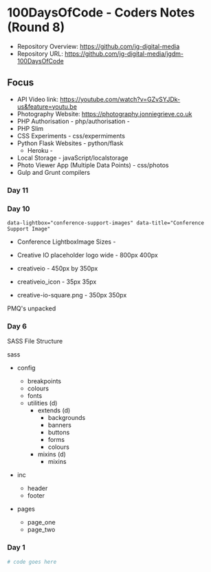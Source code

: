 # 100DaysOfCode - Coders Notes (Round 8)

+ Repository Overview: https://github.com/jg-digital-media
+ Repository URL: https://github.com/jg-digital-media/jgdm-100DaysOfCode

## Focus
+ API Video link:  https://youtube.com/watch?v=GZvSYJDk-us&feature=youtu.be
+ Photography Website: https://photography.jonniegrieve.co.uk
+ PHP Authorisation - php/authorisation - 
+ PHP Slim 
+ CSS Experiments - css/expermiments
+ Python Flask Websites - python/flask
  + Heroku - 
+ Local Storage - javaScript/localstorage
+ Photo Viewer App (Multiple Data Points) - css/photos
+ Gulp and Grunt compilers


### Day 11



### Day 10


``` data-lightbox="conference-support-images" data-title="Conference Support Image" ```


+ Conference LightboxImage Sizes - 

+ Creative IO placeholder logo wide - 800px 400px

+ creativeio - 450px by 350px

+ creativeio_icon - 35px 35px 

+ creative-io-square.png  - 350px 350px


PMQ's unpacked 

### Day 6


SASS File Structure

sass
  + config
    + breakpoints
    + colours
    + fonts
    + utilities (d)
      + extends (d)
        + backgrounds
        + banners
        + buttons
        + forms
        + colours
      + mixins (d)
        + mixins
        
  + inc
    + header
    + footer
  + pages
    + page_one
    + page_two
  
### Day 1

```php 
# code goes here
```
